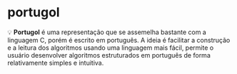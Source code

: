 # portugol
:bulb:
**Portugol** é uma representação que se assemelha bastante com a linguagem C, porém é escrito em português. A ideia é facilitar a construção e a leitura dos algoritmos usando uma linguagem mais fácil, permite o usuário desenvolver algoritmos estruturados em português de forma relativamente simples e intuitiva.
